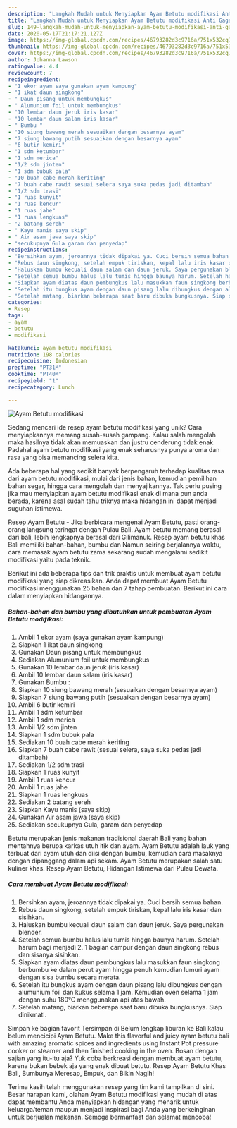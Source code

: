 ```yaml
---
description: "Langkah Mudah untuk Menyiapkan Ayam Betutu modifikasi Anti Gagal"
title: "Langkah Mudah untuk Menyiapkan Ayam Betutu modifikasi Anti Gagal"
slug: 149-langkah-mudah-untuk-menyiapkan-ayam-betutu-modifikasi-anti-gagal
date: 2020-05-17T21:17:21.127Z
image: https://img-global.cpcdn.com/recipes/46793282d3c9716a/751x532cq70/ayam-betutu-modifikasi-foto-resep-utama.jpg
thumbnail: https://img-global.cpcdn.com/recipes/46793282d3c9716a/751x532cq70/ayam-betutu-modifikasi-foto-resep-utama.jpg
cover: https://img-global.cpcdn.com/recipes/46793282d3c9716a/751x532cq70/ayam-betutu-modifikasi-foto-resep-utama.jpg
author: Johanna Lawson
ratingvalue: 4.4
reviewcount: 7
recipeingredient:
- "1 ekor ayam saya gunakan ayam kampung"
- "1 ikat daun singkong"
- " Daun pisang untuk membungkus"
- " Alumunium foil untuk membungkus"
- "10 lembar daun jeruk iris kasar"
- "10 lembar daun salam iris kasar"
- " Bumbu "
- "10 siung bawang merah sesuaikan dengan besarnya ayam"
- "7 siung bawang putih sesuaikan dengan besarnya ayam"
- "6 butir kemiri"
- "1 sdm ketumbar"
- "1 sdm merica"
- "1/2 sdm jinten"
- "1 sdm bubuk pala"
- "10 buah cabe merah keriting"
- "7 buah cabe rawit sesuai selera saya suka pedas jadi ditambah"
- "1/2 sdm trasi"
- "1 ruas kunyit"
- "1 ruas kencur"
- "1 ruas jahe"
- "1 ruas lengkuas"
- "2 batang sereh"
- " Kayu manis saya skip"
- " Air asam jawa saya skip"
- "secukupnya Gula garam dan penyedap"
recipeinstructions:
- "Bersihkan ayam, jeroannya tidak dipakai ya. Cuci bersih semua bahan."
- "Rebus daun singkong, setelah empuk tiriskan, kepal lalu iris kasar dan sisihkan."
- "Haluskan bumbu kecuali daun salam dan daun jeruk. Saya pergunakan blender."
- "Setelah semua bumbu halus lalu tumis hingga baunya harum. Setelah harum bagi menjadi 2. 1 bagian campur dengan daun singkong rebus dan sisanya sisihkan."
- "Siapkan ayam diatas daun pembungkus lalu masukkan faun singkong berbumbu ke dalam perut ayam hingga penuh kemudian lumuri ayam dengan sisa bumbu secara merata."
- "Setelah itu bungkus ayam dengan daun pisang lalu dibungkus dengan alumunium foil dan kukus selama 1 jam. Kemudian oven selama 1 jam dengan suhu 180°C menggunakan api atas bawah."
- "Setelah matang, biarkan beberapa saat baru dibuka bungkusnya. Siap dinikmati."
categories:
- Resep
tags:
- ayam
- betutu
- modifikasi

katakunci: ayam betutu modifikasi 
nutrition: 198 calories
recipecuisine: Indonesian
preptime: "PT31M"
cooktime: "PT40M"
recipeyield: "1"
recipecategory: Lunch

---
```



![Ayam Betutu modifikasi](https://img-global.cpcdn.com/recipes/46793282d3c9716a/751x532cq70/ayam-betutu-modifikasi-foto-resep-utama.jpg)

Sedang mencari ide resep ayam betutu modifikasi yang unik? Cara menyiapkannya memang susah-susah gampang. Kalau salah mengolah maka hasilnya tidak akan memuaskan dan justru cenderung tidak enak. Padahal ayam betutu modifikasi yang enak seharusnya punya aroma dan rasa yang bisa memancing selera kita.

Ada beberapa hal yang sedikit banyak berpengaruh terhadap kualitas rasa dari ayam betutu modifikasi, mulai dari jenis bahan, kemudian pemilihan bahan segar, hingga cara mengolah dan menyajikannya. Tak perlu pusing jika mau menyiapkan ayam betutu modifikasi enak di mana pun anda berada, karena asal sudah tahu triknya maka hidangan ini dapat menjadi suguhan istimewa.

Resep Ayam Betutu - Jika berbicara mengenai Ayam Betutu, pasti orang-orang langsung teringat dengan Pulau Bali. Ayam betutu memang berasal dari bali, lebih lengkapnya berasal dari Gilimanuk. Resep ayam betutu khas Bali memiliki bahan-bahan, bumbu dan Namun seiring berjalannya waktu, cara memasak ayam betutu zama sekarang sudah mengalami sedikit modifikasi yaitu pada teknik.


Berikut ini ada beberapa tips dan trik praktis untuk membuat ayam betutu modifikasi yang siap dikreasikan. Anda dapat membuat Ayam Betutu modifikasi menggunakan 25 bahan dan 7 tahap pembuatan. Berikut ini cara dalam menyiapkan hidangannya.

<!--inarticleads1-->

##### Bahan-bahan dan bumbu yang dibutuhkan untuk pembuatan Ayam Betutu modifikasi:

1. Ambil 1 ekor ayam (saya gunakan ayam kampung)
1. Siapkan 1 ikat daun singkong
1. Gunakan  Daun pisang untuk membungkus
1. Sediakan  Alumunium foil untuk membungkus
1. Gunakan 10 lembar daun jeruk (iris kasar)
1. Ambil 10 lembar daun salam (iris kasar)
1. Gunakan  Bumbu :
1. Siapkan 10 siung bawang merah (sesuaikan dengan besarnya ayam)
1. Siapkan 7 siung bawang putih (sesuaikan dengan besarnya ayam)
1. Ambil 6 butir kemiri
1. Ambil 1 sdm ketumbar
1. Ambil 1 sdm merica
1. Ambil 1/2 sdm jinten
1. Siapkan 1 sdm bubuk pala
1. Sediakan 10 buah cabe merah keriting
1. Siapkan 7 buah cabe rawit (sesuai selera, saya suka pedas jadi ditambah)
1. Sediakan 1/2 sdm trasi
1. Siapkan 1 ruas kunyit
1. Ambil 1 ruas kencur
1. Ambil 1 ruas jahe
1. Siapkan 1 ruas lengkuas
1. Sediakan 2 batang sereh
1. Siapkan  Kayu manis (saya skip)
1. Gunakan  Air asam jawa (saya skip)
1. Sediakan secukupnya Gula, garam dan penyedap


Betutu merupakan jenis makanan tradisional daerah Bali yang bahan mentahnya berupa karkas utuh itik dan ayam. Ayam Betutu adalah lauk yang terbuat dari ayam utuh dan diisi dengan bumbu, kemudian cara masaknya dengan dipanggang dalam api sekam. Ayam Betutu merupakan salah satu kuliner khas. Resep Ayam Betutu, Hidangan Istimewa dari Pulau Dewata. 

<!--inarticleads2-->

##### Cara membuat Ayam Betutu modifikasi:

1. Bersihkan ayam, jeroannya tidak dipakai ya. Cuci bersih semua bahan.
1. Rebus daun singkong, setelah empuk tiriskan, kepal lalu iris kasar dan sisihkan.
1. Haluskan bumbu kecuali daun salam dan daun jeruk. Saya pergunakan blender.
1. Setelah semua bumbu halus lalu tumis hingga baunya harum. Setelah harum bagi menjadi 2. 1 bagian campur dengan daun singkong rebus dan sisanya sisihkan.
1. Siapkan ayam diatas daun pembungkus lalu masukkan faun singkong berbumbu ke dalam perut ayam hingga penuh kemudian lumuri ayam dengan sisa bumbu secara merata.
1. Setelah itu bungkus ayam dengan daun pisang lalu dibungkus dengan alumunium foil dan kukus selama 1 jam. Kemudian oven selama 1 jam dengan suhu 180°C menggunakan api atas bawah.
1. Setelah matang, biarkan beberapa saat baru dibuka bungkusnya. Siap dinikmati.


Simpan ke bagian favorit Tersimpan di Belum lengkap liburan ke Bali kalau belum mencicipi Ayam Betutu. Make this flavorful and juicy ayam betutu bali with amazing aromatic spices and ingredients using Instant Pot pressure cooker or steamer and then finished cooking in the oven. Bosan dengan sajian yang itu-itu aja? Yuk coba berkreasi dengan membuat ayam betutu, karena bukan bebek aja yang enak dibuat betutu. Resep Ayam Betutu Khas Bali, Bumbunya Meresap, Empuk, dan Bikin Nagih! 

Terima kasih telah menggunakan resep yang tim kami tampilkan di sini. Besar harapan kami, olahan Ayam Betutu modifikasi yang mudah di atas dapat membantu Anda menyiapkan hidangan yang menarik untuk keluarga/teman maupun menjadi inspirasi bagi Anda yang berkeinginan untuk berjualan makanan. Semoga bermanfaat dan selamat mencoba!
